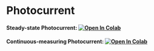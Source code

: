 # Photocurrent
#### Steady-state Photocurrent: [![Open In Colab](https://colab.research.google.com/assets/colab-badge.svg)](https://colab.research.google.com/github/alwin1031/Photocurrent/blob/main/sspc.ipynb)
#### Continuous-measuring Photocurrent: [![Open In Colab](https://colab.research.google.com/assets/colab-badge.svg)](https://colab.research.google.com/github/alwin1031/Photocurrent/blob/main/cmpc.ipynb)
